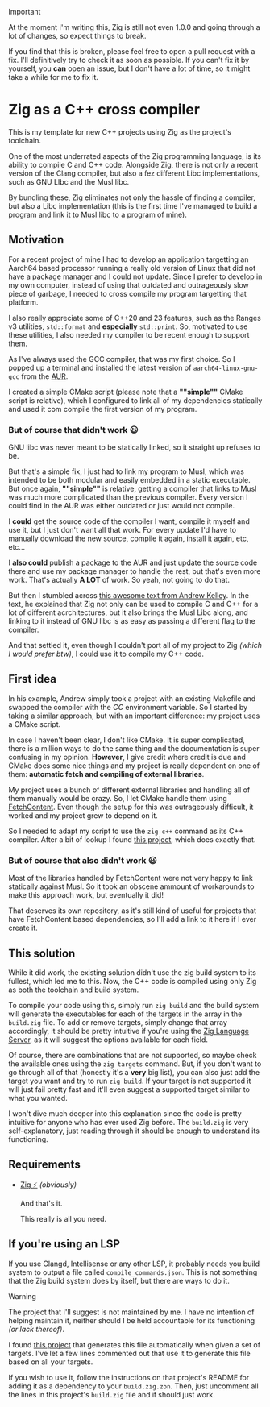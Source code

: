 > [!IMPORTANT]
> At the moment I'm writing this, Zig is still not even 1.0.0 and going through a lot of changes, so expect things to break.
> 
> If you find that this is broken, please feel free to open a pull request with a fix. I'll definitively try to check it as soon as possible.
> If you can't fix it by yourself, you **can** open an issue, but I don't have a lot of time, so it might take a while for me to fix it.

# Zig as a C++ cross compiler

This is my template for new C++ projects using Zig as the project's toolchain.

One of the most underrated aspects of the Zig programming language, is its ability to compile C and C++ code. 
Alongside Zig, there is not only a recent version of the Clang compiler, but also a fez different Libc implementations, such as GNU LIbc and the Musl libc.

By bundling these, Zig eliminates not only the hassle of finding a compiler, but also a Libc implementation 
(this is the first time I've managed to build a program and link it to Musl libc to a program of mine).

## Motivation

For a recent project of mine I had to develop an application targetting an Aarch64 based processor running a really old version of Linux that did not have a package manager and I could not update.
Since I prefer to develop in my own computer, instead of using that outdated and outrageously slow piece of garbage, I needed to cross compile my program targetting that platform.

I also really appreciate some of C++20 and 23 features, such as the Ranges v3 utilities, `std::format` and **especially** `std::print`. 
So, motivated to use these utilities, I also needed my compiler to be recent enough to support them.

As I've always used the GCC compiler, that was my first choice.
So I popped up a terminal and installed the latest version of `aarch64-linux-gnu-gcc` from the [AUR](https://archlinux.org/packages/extra/x86_64/aarch64-linux-gnu-gcc/).

I created a simple CMake script (please note that a **""simple""** CMake script is relative), which I configured to link all of my dependencies statically and used it com compile the first version of my program.

### But of course that didn't work 😃

GNU libc was never meant to be statically linked, so it straight up refuses to be.

But that's a simple fix, I just had to link my program to Musl, which was intended to be both modular and easily embedded in a static executable. 
But once again, **""simple""** is relative, getting a compiler that links to Musl was much more complicated than the previous compiler. 
Every version I could find in the AUR was either outdated or just would not compile.

I **could** get the source code of the compiler I want, compile it myself and use it, but I just don't want all that work. 
For every update I'd have to manually download the new source, compile it again, install it again, etc, etc...

I **also could** publish a package to the AUR and just update the source code there and use my package manager to handle the rest, but that's even more work.
That's actually **A LOT** of work. So yeah, not going to do that.

But then I stumbled across [this awesome text from Andrew Kelley](https://andrewkelley.me/post/zig-cc-powerful-drop-in-replacement-gcc-clang.html).
In the text, he explained that Zig not only can be used to compile C and C++ for a lot of different acrchitectures, 
but it also brings the Musl Libc along, and linking to it instead of GNU libc is as easy as passing a different flag to the compiler.

And that settled it, even though I couldn't port all of my project to Zig _(which I would prefer btw)_, I could use it to compile my C++ code.

## First idea
In his example, Andrew simply took a project with an existing Makefile and swapped the compiler with the *CC* environment variable.
So I started by taking a similar approach, but with an important difference: my project uses a CMake script.

In case I haven't been clear, I don't like CMake. It is super complicated, there is a million ways to do the same thing and the documentation is super confusing in my opinion.
**However**, I give credit where credit is due and CMake does some nice things and my project is really dependent on one of them: **automatic fetch and compiling of external libraries**.

My project uses a bunch of different external libraries and handling all of them manually would be crazy.
So, I let CMake handle them using [FetchContent](https://cmake.org/cmake/help/latest/module/FetchContent.html).
Even though the setup for this was outrageously difficult, it worked and my project grew to depend on it.

So I needed to adapt my script to use the `zig c++` command as its C++ compiler.
After a bit of lookup I found [this project](https://github.com/mrexodia/zig-cross), which does exactly that.

### But of course that also didn't work 😃

Most of the libraries handled by FetchContent were not very happy to link statically against Musl.
So it took an obscene ammount of workarounds to make this approach work, but eventually it did!

That deserves its own repository, as it's still kind of useful for projects that have FetchContent based dependencies, so I'll add a link to it here if I ever create it.

## This solution
While it did work, the existing solution didn't use the zig build system to its fullest, which led me to this.
Now, the C++ code is compiled using only Zig as both the toolchain and build system.

To compile your code using this, simply run `zig build` and the build system will generate the executables for each of the targets in the array in the `build.zig` file.
To add or remove targets, simply change that array accordingly, it should be pretty intuitive if you're using the [Zig Language Server](https://github.com/zigtools/zls), as it will suggest the options available for each field.

Of course, there are combinations that are not supported, so maybe check the available ones using the `zig targets` command.
But, if you don't want to go through all of that (honestly it's a **very** big list), you can also just add the target you want and try to run `zig build`.
If your target is not supported it will just fail pretty fast and it'll even suggest a supported target similar to what you wanted.

I won't dive much deeper into this explanation since the code is pretty intuitive for anyone who has ever used Zig before.
The `build.zig` is very self-explanatory, just reading through it should be enough to understand its functioning.

## Requirements
- [Zig ⚡](https://github.com/ziglang/zig)  _(obviously)_
  
  And that's it. 
  
  This really is all you need.

## If you're using an LSP
If you use Clangd, Intellisense or any other LSP, it probably needs you build system to output a file called `compile_commands.json`.
This is not something that the Zig build system does by itself, but there are ways to do it.

> [!WARNING]
> The project that I'll suggest is not maintained by me.
> I have no intention of helping maintain it, neither should I be held accountable for its functioning _(or lack thereof)_.

I found [this project](https://github.com/the-argus/zig-compile-commands) that generates this file automatically when given a set of targets.
I've let a few lines commented out that use it to generate this file based on all your targets.

If you wish to use it, follow the instructions on that project's README for adding it as a dependency to your `build.zig.zon`.
Then, just uncomment all the lines in this project's `build.zig` file and it should just work.
